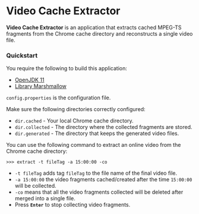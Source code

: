 # Video Cache Extractor

**Video Cache Extractor** is an application that extracts cached MPEG-TS fragments from the Chrome cache directory
and reconstructs a single video file. 

### Quickstart 
You require the following to build this application:
* [OpenJDK 11](https://openjdk.java.net/projects/jdk/11/)
* [Library Marshmallow](https://github.com/JoeYichong/marshmallow)


`config.properties` is the configuration file.

Make sure the following directories correctly configured:
* `dir.cached` - Your local Chrome cache directory.
* `dir.collected` - The directory where the collected fragments are stored.
* `dir.generated` - The directory that keeps the generated video files.

You can use the following command to extract an online video from the Chrome cache directory:
```
>>> extract -t fileTag -a 15:00:00 -co
```
* ``-t fileTag`` adds tag `fileTag` to the file name of the final video file. 
* ``-a 15:00:00`` the video fragments cached/created after the time `15:00:00` will be collected.
* ``-co`` means that all the video fragments collected will be deleted after merged into a single file.
* Press **``Enter``** to stop collecting video fragments.





